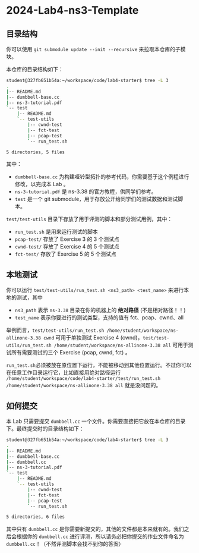 # 2024-Lab4-ns3-Template

## 目录结构

你可以使用 `git submodule update --init --recursive` 来拉取本仓库的子模块。

本仓库的目录结构如下：

```bash
student@327fb651b54a:~/workspace/code/lab4-starter$ tree -L 3
.
|-- README.md
|-- dumbbell-base.cc
|-- ns-3-tutorial.pdf
`-- test
    |-- README.md
    `-- test-utils
        |-- cwnd-test
        |-- fct-test
        |-- pcap-test
        `-- run_test.sh

5 directories, 5 files
```

其中：
- `dumbbell-base.cc` 为构建哑铃型拓扑的参考代码，你需要基于这个例程进行修改，以完成本 Lab 。
- `ns-3-tutorial.pdf` 是 ns-3.38 的官方教程，供同学们参考。
- `test` 是一个 git submodule，用于存放公开给同学们的测试数据和测试脚本。

`test/test-utils` 目录下存放了用于评测的脚本和部分测试用例，其中：
- `run_test.sh` 是用来运行测试的脚本
- `pcap-test/` 存放了 Exercise 3 的 3 个测试点
- `cwnd-test/` 存放了 Exercise 4 的 5 个测试点
- `fct-test/` 存放了 Exercise 5 的 5 个测试点

## 本地测试

你可以运行 `test/test-utils/run_test.sh <ns3_path> <test_name>` 来进行本地的测试，其中
- `ns3_path` 表示 `ns-3.38` 目录在你的机器上的 **绝对路径** (不是相对路径！！)
- `test_name` 表示你要进行的测试类型，支持的值有 fct、pcap、cwnd、all

举例而言，`test/test-utils/run_test.sh /home/student/workspace/ns-allinone-3.38 cwnd` 可用于单独测试 Exercise 4 (cwnd)，`test/test-utils/run_test.sh /home/student/workspace/ns-allinone-3.38 all` 可用于测试所有需要测试的三个 Exercise (pcap, cwnd, fct) 。

`run_test.sh`必须被放在原位置下运行，不能被移动到其他位置运行。不过你可以在任意工作目录运行它，比如直接用绝对路径运行 `/home/student/workspace/code/lab4-starter/test/run_test.sh /home/student/workspace/ns-allinone-3.38 all` 就是没问题的。

## 如何提交

本 Lab 只需要提交 `dumbbell.cc` 一个文件。你需要直接把它放在本仓库的目录下。最终提交时的目录结构如下：

```bash
student@327fb651b54a:~/workspace/code/lab4-starter$ tree -L 3
.
|-- README.md
|-- dumbbell-base.cc
|-- dumbbell.cc
|-- ns-3-tutorial.pdf
`-- test
    |-- README.md
    `-- test-utils
        |-- cwnd-test
        |-- fct-test
        |-- pcap-test
        `-- run_test.sh

5 directories, 6 files
```

其中只有 `dumbbell.cc` 是你需要新提交的，其他的文件都是本来就有的。我们之后会根据你的 `dumbbell.cc` 进行评测，所以请务必把你提交的作业文件命名为 `dumbbell.cc`！（不然评测脚本会找不到你的答案）


